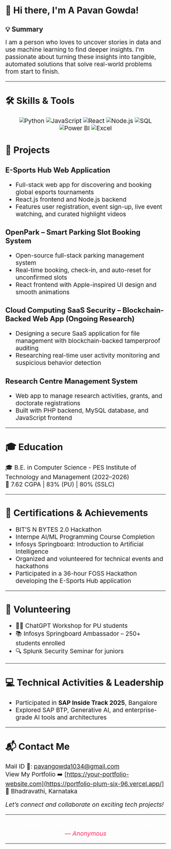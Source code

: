 # 👋 Hi there, I'm A Pavan Gowda!

## 💡 Summary  
<span style="font-size:19px;">
I am a person who loves to uncover stories in data and use machine learning to find deeper insights. I'm passionate about turning these insights into tangible, automated solutions that solve real-world problems from start to finish.


---

## 🛠️ Skills & Tools

<p align="center">
  <img alt="Python" src="https://img.shields.io/badge/Python-3776AB?style=for-the-badge&logo=python&logoColor=white" />
  <img alt="JavaScript" src="https://img.shields.io/badge/JavaScript-F7DF1E?style=for-the-badge&logo=javascript&logoColor=black" />
  <img alt="React" src="https://img.shields.io/badge/React-20232A?style=for-the-badge&logo=react&logoColor=61DAFB" />
  <img alt="Node.js" src="https://img.shields.io/badge/Node.js-339933?style=for-the-badge&logo=node.js&logoColor=white" />
  <img alt="SQL" src="https://img.shields.io/badge/SQL-4479A1?style=for-the-badge&logo=sql&logoColor=white" />
  <img alt="Power BI" src="https://img.shields.io/badge/Power%20BI-F2C811?style=for-the-badge&logo=microsoft-power-bi&logoColor=black" />
  <img alt="Excel" src="https://img.shields.io/badge/Excel-217346?style=for-the-badge&logo=microsoft-excel&logoColor=white" />
</p>




## 🚀 Projects

### E-Sports Hub Web Application  
- Full-stack web app for discovering and booking global esports tournaments  
- React.js frontend and Node.js backend  
- Features user registration, event sign-up, live event watching, and curated highlight videos  

### OpenPark – Smart Parking Slot Booking System  
- Open-source full-stack parking management system  
- Real-time booking, check-in, and auto-reset for unconfirmed slots  
- React frontend with Apple-inspired UI design and smooth animations  

### Cloud Computing SaaS Security – Blockchain-Backed Web App (Ongoing Research)  
- Designing a secure SaaS application for file management with blockchain-backed tamperproof auditing  
- Researching real-time user activity monitoring and suspicious behavior detection  

### Research Centre Management System  
- Web app to manage research activities, grants, and doctorate registrations  
- Built with PHP backend, MySQL database, and JavaScript frontend  


---

## 🎓 Education

🎓 B.E. in Computer Science - PES Institute of Technology and Management (2022–2026)  
🏅 7.62 CGPA | 83% (PU) | 80% (SSLC)


---

## 🏅 Certifications & Achievements

- BIT’S N BYTES 2.0 Hackathon  
- Internpe AI/ML Programming Course Completion  
- Infosys Springboard: Introduction to Artificial Intelligence  
- Organized and volunteered for technical events and hackathons  
- Participated in a 36-hour FOSS Hackathon developing the E-Sports Hub application  


---

## 🤝 Volunteering

- 👩‍🏫 ChatGPT Workshop for PU students  
- 📚 Infosys Springboard Ambassador – 250+ students enrolled  
- 🔍 Splunk Security Seminar for juniors


---

## 💻 Technical Activities & Leadership  

- Participated in **SAP Inside Track 2025**, Bangalore  
- Explored SAP BTP, Generative AI, and enterprise-grade AI tools and architectures  


---


## 📬 Contact Me

 Mail ID 📧: pavangowda1034@gmail.com  
 View My Portfolio ➡️ [https://your-portfolio-website.com](https://portfolio-plum-six-96.vercel.app/] <br>
📍 Bhadravathi, Karnataka


*Let’s connect and collaborate on exciting tech projects!*


---

<p align="center">
  <em style="color:white; font-size:1.25em;">
    “Nothing Changes, if Nothing Changes.”
  </em>
  <br>
  <span style="color:#ff2e63; font-style:italic;">
    — Anonymous
  </span>
</p>

---
